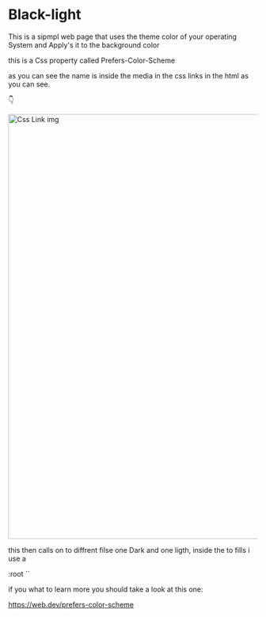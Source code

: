 # Black-light
This is a sipmpl web page that uses the theme color of your operating System and Apply's it to the background color 

this is a Css property called Prefers-Color-Scheme 

as you can see the name is inside the media in the css links in the html as you can see.

👇

<img width="857" alt="Css Link img" src="https://user-images.githubusercontent.com/32140076/62956384-252e3a80-bdf3-11e9-9fbc-975959bf3555.png">

this then calls on to diffrent filse one Dark and one ligth, inside the to fills i use a 


:root 
´´








if you what to learn more you should take a look at this one:

https://web.dev/prefers-color-scheme
